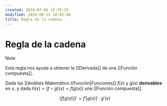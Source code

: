 ```yaml
---
created: 2024-07-06 15:59:25
modified: 2024-08-15 18:05:48
title: Regla de la cadena
---
```


# Regla de la cadena

> [!note]
> Esta regla nos ayuda a obtener la [[Derivada]] de una [[Función compuesta]].

Dada las [[Análisis Matemático I/Función|Funciones]] $f(x)$ y $g(x)$ **derivables** en $x$, y dada $h(x) = (f \circ g)(x) = f(g(x))$ una [[Función compuesta]].

$$
\left\{ f \left[ g(x) \right] \right\}' = f'\left[ g(x) \right] \cdot g'(x)
$$
